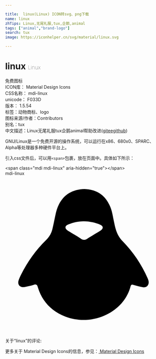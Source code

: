 ```yaml
---

title:  linux(Linux) ICON转svg、png下载
name: linux
zhTips: Linux,无尾礼服,tux,企鹅,animal
tags: ["animal","brand-logo"]
search: tux
image: https://iconhelper.cn/svg/material/linux.svg

---
```


# linux  <small style="font-size: 60%;font-weight: 100">Linux</small>


<div class="detail-page">
<p>
<span><span class="badge-success badge">免费图标</span> </span>
<br/>
<span>
ICON库：
<span class="badge-secondary badge">Material Design Icons</span> 
</span>
<br/>
<span>
CSS名称：
<span class="badge-secondary badge">mdi-linux</span> 
</span>
<br/>
<span>
unicode：
<span class="badge-secondary badge">F033D</span> 
<copy-btn content='F033D' btn-title=""></copy-btn>
<copy-btn :content='String.fromCodePoint(parseInt("F033D", 16))' btn-title="复制U"></copy-btn>
</span>
<br/>
<span>
版本：
<span class="badge-secondary badge">1.5.54</span> 
</span><br/><span>标签：<span class="badge-light badge"><router-link to="/tags/animal.html">动物</router-link></span><span class="badge-light badge"><router-link to="/tags/brand-logo.html">商标、logo</router-link></span></span>
<br/>
<span>图标来源/作者：<span class="badge-light badge">Contributors</span></span> 
<br/>
<span>别名：<span class="badge-light badge">tux</span></span><br/><span class="zh-detail">中文描述：<span class="badge-primary badge">Linux</span><span class="badge-primary badge">无尾礼服</span><span class="badge-primary badge">tux</span><span class="badge-primary badge">企鹅</span><span class="badge-primary badge">animal</span><span class="help-link"><span>帮助改进</span>(<a href="https://gitee.com/liuwave/icon-helper/edit/master/json/material/linux.json" target="_blank" rel="noopener noreferrer">gitee</a><a href="https://github.com/liuwave/icon-helper/edit/master/json/material/linux.json" target="_blank" rel="noopener noreferrer">github</a></span>)</span><br/>
</p>
</div><div class="description description alert alert-light">GNU/Linux是一个免费开源的操作系统，可以运行在x86、680x0、SPARC、Alpha等处理器多种硬件平台上。</div>
<div class="alert alert-dark">
  <i class="mdi mdi-linux mdi-48px"></i>
  <i class="mdi mdi-linux mdi-36px"></i>
  <i class="mdi mdi-linux mdi-24px"></i>
  <i class="mdi mdi-linux mdi-18px"></i>
</div>
<div>
  <p>引入css文件后，可以用<code>&lt;span&gt;</code>包裹，放在页面中。具体如下所示：    
  </p>
  <div class="alert alert-primary" style="font-size: 14px">
    &lt;span class="mdi mdi-linux" aria-hidden="true"&gt;&lt;/span&gt;
    <copy-btn content='<span class="mdi mdi-linux" aria-hidden="true"></span>'></copy-btn>
  </div>
  <div class="alert alert-secondary">
    <i class="mdi mdi-linux"
    style="font-size: 24px"
    aria-hidden="true"></i> mdi-linux
    <copy-btn content="mdi-linux" btn-title="复制图标名称"></copy-btn>
  </div>
</div>
<div id="svg" class="svg-wrap">
<svg xmlns="http://www.w3.org/2000/svg" viewBox="0 0 24 24"><path d="M14.62,8.35C14.2,8.63 12.87,9.39 12.67,9.54C12.28,9.85 11.92,9.83 11.53,9.53C11.33,9.37 10,8.61 9.58,8.34C9.1,8.03 9.13,7.64 9.66,7.42C11.3,6.73 12.94,6.78 14.57,7.45C15.06,7.66 15.08,8.05 14.62,8.35M21.84,15.63C20.91,13.54 19.64,11.64 18,9.97C17.47,9.42 17.14,8.8 16.94,8.09C16.84,7.76 16.77,7.42 16.7,7.08C16.5,6.2 16.41,5.3 16,4.47C15.27,2.89 14,2.07 12.16,2C10.35,2.05 9,2.81 8.21,4.4C8,4.83 7.85,5.28 7.75,5.74C7.58,6.5 7.43,7.29 7.25,8.06C7.1,8.71 6.8,9.27 6.29,9.77C4.68,11.34 3.39,13.14 2.41,15.12C2.27,15.41 2.13,15.7 2.04,16C1.85,16.66 2.33,17.12 3.03,16.96C3.47,16.87 3.91,16.78 4.33,16.65C4.74,16.5 4.9,16.6 5,17C5.65,19.15 7.07,20.66 9.24,21.5C13.36,23.06 18.17,20.84 19.21,16.92C19.28,16.65 19.38,16.55 19.68,16.65C20.14,16.79 20.61,16.89 21.08,17C21.57,17.09 21.93,16.84 22,16.36C22.03,16.1 21.94,15.87 21.84,15.63" /></svg>
</div>
<detail full-name='mdi-linux'></detail>
<div>
<p>关于“linux”的评论:</p>
</div>
<Vssue title="关于“linux”的评论" ></Vssue>    
<div><p>更多关于 Material Design Icons的信息，参见：<a target="_blank" href="https://iconhelper.cn/material.html"> Material Design Icons</a>
</p></div>
